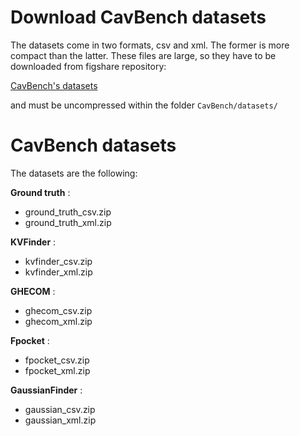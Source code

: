 # Download CavBench datasets

The datasets come in two formats, csv and xml. The former is more compact than the latter. 
These files are large, so they have to be downloaded from figshare repository:

[CavBench's datasets](https://figshare.com/authors/Abel_Gomes/7440581)

and must be uncompressed within the folder <code>CavBench/datasets/</code>

# CavBench datasets

The datasets are the following:

**Ground truth** : 

 - ground_truth_csv.zip
 - ground_truth_xml.zip
 
**KVFinder** : 

 - kvfinder_csv.zip
 - kvfinder_xml.zip
 
 
**GHECOM** : 

 - ghecom_csv.zip
 - ghecom_xml.zip
 
 
**Fpocket** : 

 - fpocket_csv.zip
 - fpocket_xml.zip
 
 
**GaussianFinder** : 

 - gaussian_csv.zip
 - gaussian_xml.zip
 
 
 
 
 
  
  
  
  
